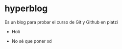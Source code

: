 # hyperblog
Es un blog para probar el curso de Git y Github en platzi


* Holi

* No sé que poner xd